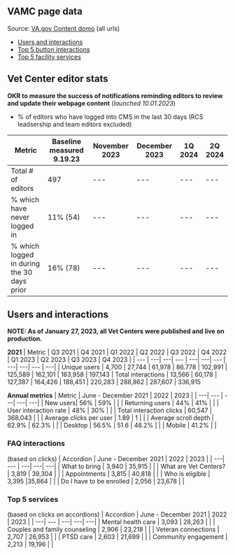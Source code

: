 ## VAMC page data
Source: [VA.gov Content domo](https://va-gov.domo.com/page/426422632?userId=1456263200) (all urls)

- [Users and interactions](#users-and-interactions)
- [Top 5 button interactions](#top-5-button-interactions)
- [Top 5 facility services](#top-5-facility-services)

## Vet Center editor stats
**OKR to measure the success of notifications reminding editors to review and update their webpage content** (_launched 10.01.2023_)
- % of editors who have logged into CMS in the last 30 days (RCS leadsership and team editors excluded)

| Metric | Baseline measured 9.19.23 | November 2023 | December 2023 | 1Q 2024 | 2Q 2024|
|---|---|---|---|---|---|
| Total # of editors | 497 |---|---|---|---|
| % which have never logged in | 11% (54) |---|---|---|---|
| % which logged in during the 30 days prior | 16% (78) |---|---|---|---|

## Users and interactions

**NOTE: As of January 27, 2023, all Vet Centers were published and live on production.** 

**2021**
| 	Metric	|	Q3 2021	| 	Q4 2021 | 	Q1 2022 	|	Q2 2022 | Q3 2022 | Q4 2022 | Q1 2023	| Q2 2023	| Q3 2023 | Q4 2023 |
| --- | ---| ---| --- | ---| ---| --- | ---| ---| --- | ---| 
| 	Unique users	| 4,700 | 27,744 | 61,978 | 86.778 | 102,991 | 125,589 | 162,101 | 163,958 | 197,143 
| 	Total interactions	| 13,566 | 60,178 | 127,387 | 164,426 | 188,451 | 220,283 | 288,862 | 287,607 | 336,915

**Annual metrics**
| Metric |  June - December 2021 | 2022 | 2023 |
| ---| --- | ---| ---| ---| 
| New users| 56% | 59% |  | 
| Returning users | 44% | 41% | | 
| User interaction rate | 48% | 30% | | 
| Total interaction clicks | 60,547 | 368,043 | |
| Average clicks per user | 1.89 | 1 | |
| Average scroll depth | 62.9% | 62.3% | |
| Desktop | 56.5% | 51.6 | 46.2% | |
| Mobile | 41.2% | |

### FAQ interactions 
(based on clicks)
| Accordion | June - December 2021 | 2022 | 2023 |
| ---| --- | ---| ---| ---|
| What to bring | 3,940 | 35,915 | |
| What are Vet Centers? | 3,819 | 39,304 | |
| Appointments | 3,815 | 40,818 | |
| Who is eligible | 3,395 |35,864 | | 
| Do I have to be enrolled | 2,056 | 23,678 | |

### Top 5 services
(based on clicks on accordions)
| Accordion | June - December 2021 | 2022 | 2023 |
| ---| --- | ---| ---| ---|
| Mental health care | 3,093 | 28,263 | |
| Couples and family counseling | 2,906 | 23,218 | |
| Veteran connections | 2,707 | 26,953 | |
| PTSD care | 2,603 | 21,699 | |
| Community engagement | 2,213 | 19,196 | |
